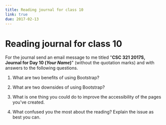 ```yaml
---
title: Reading journal for class 10
link: true
due: 2017-02-13
---
```

Reading journal for class 10
============================

For the journal send an email message to me titled "**CSC 321 2017S,
Journal for Day 10 (*Your Name*)**" (without the quotation marks) and
with answers to the following questions.

1. What are two benefits of using Bootstrap?

2. What are two downsides of using Bootstrap?

3. What is one thing you could do to improve the accessibility of the
pages you've created.

4.  What confused you the most about the reading?  Explain the issue as
best you can.

